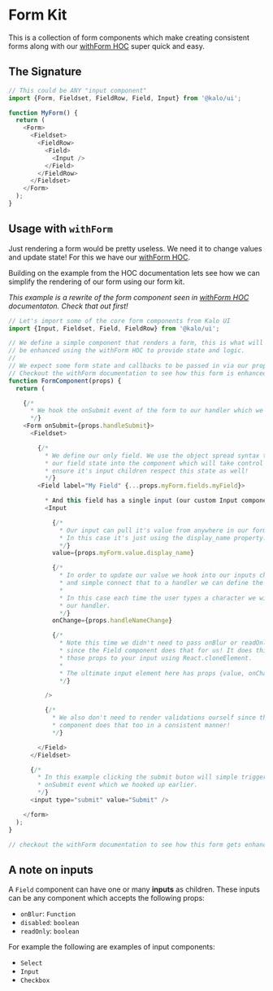 # Form Kit

This is a collection of form components which make creating consistent forms along with our [withForm HOC](https://github.com/kalohq/frontend/blob/develop/src/core/decorators/with-form/with-form.js) super quick and easy.

## The Signature

```js
// This could be ANY "input component"
import {Form, Fieldset, FieldRow, Field, Input} from '@kalo/ui';

function MyForm() {
  return (
    <Form>
      <Fieldset>
        <FieldRow>
          <Field>
            <Input />
          </Field>
        </FieldRow>
      </Fieldset>
    </Form>
  );
}
```

## Usage with `withForm`

Just rendering a form would be pretty useless. We need it to change values and update state! For this we have our [withForm HOC](https://github.com/kalohq/frontend/blob/develop/src/core/decorators/with-form/with-form.js).

Building on the example from the HOC documentation lets see how we can simplify the rendering of our form using our form kit.

*This example is a rewrite of the form component seen in [withForm HOC](https://github.com/kalohq/frontend/blob/develop/src/core/decorators/with-form/with-form.js) documentaton. Check that out first!*

```js
// Let's import some of the core form components from Kalo UI
import {Input, Fieldset, Field, FieldRow} from '@kalo/ui';

// We define a simple component that renders a form, this is what will
// be enhanced using the withForm HOC to provide state and logic.
//
// We expect some form state and callbacks to be passed in via our props.
// Checkout the withForm documentation to see how this form is enhanced.
function FormComponent(props) {
  return (

    {/*
      * We hook the onSubmit event of the form to our handler which we can define later.
      */}
    <Form onSubmit={props.handleSubmit}>
      <Fieldset>

        {/*
          * We define our only field. We use the object spread syntax to pass
          * our field state into the component which will take control and
          * ensure it's input children respect this state as well!
          */}
        <Field label="My Field" {...props.myForm.fields.myField}>

          * And this field has a single input (our custom Input component that we imported above) */
          <Input

            {/*
              * Our input can pull it's value from anywhere in our form value.
              * In this case it's just using the display_name property.
              */}
            value={props.myForm.value.display_name}

            {/*
              * In order to update our value we hook into our inputs change callback
              * and simple connect that to a handler we can define the behaviour of.
              *
              * In this case each time the user types a character we will be calling
              * our handler.
              */}
            onChange={props.handleNameChange}

            {/*
              * Note this time we didn't need to pass onBlur or readOnly this time
              * since the Field component does that for us! It does this by passing
              * those props to your input using React.cloneElement.
              *
              * The ultimate input element here has props {value, onChange, onBlur, readOnly}
              */}

          />

          {/*
            * We also don't need to render validations ourself since the field
            * component does that too in a consistent manner!
            */}

        </Field>
      </Fieldset>

      {/*
        * In this example clicking the submit buton will simple trigger the form
        * onSubmit event which we hooked up earlier.
        */}
      <input type="submit" value="Submit" />

    </form>
  );
}

// checkout the withForm documentation to see how this form gets enhanced
```

## A note on inputs

A `Field` component can have one or many **inputs** as children. These inputs can be any component which accepts the following props:

- `onBlur`: `Function`
- `disabled`: `boolean`
- `readOnly`: `boolean`

For example the following are examples of input components:

- `Select`
- `Input`
- `Checkbox`
